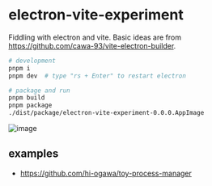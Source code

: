 # electron-vite-experiment

Fiddling with electron and vite. Basic ideas are from https://github.com/cawa-93/vite-electron-builder.

```sh
# development
pnpm i
pnpm dev  # type "rs + Enter" to restart electron

# package and run
pnpm build
pnpm package
./dist/package/electron-vite-experiment-0.0.0.AppImage
```

![image](https://user-images.githubusercontent.com/4232207/190849029-d6f91f8d-b419-4fbd-934f-4d03585c29d5.png)

## examples

- https://github.com/hi-ogawa/toy-process-manager
